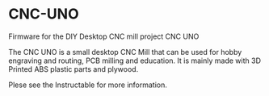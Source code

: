 # CNC-UNO
Firmware for the DIY Desktop CNC mill project CNC UNO

The CNC UNO is a small desktop CNC Mill that can be used for hobby engraving and routing, PCB milling and education. It is mainly made with 3D Printed ABS plastic parts and plywood.

Plese see the Instructable for more information.

